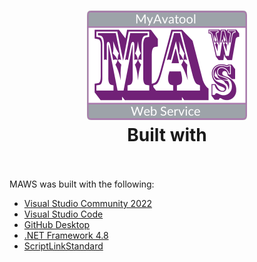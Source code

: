 <!-- 220328.094653 -->

<h1 align="center">

  <img src="../resource/image/logo/MAWS-logo-512x350.png" alt="MyAvatool Web Service logo" width="256">
  <br>
  Built with
  <br>
  <br>

</h1>

MAWS was built with the following:

* [Visual Studio Community 2022](https://visualstudio.microsoft.com/vs/)
* [Visual Studio Code](https://code.visualstudio.com/?wt.mc_id=DX_841432)
* [GitHub Desktop](https://desktop.github.com/)
* [.NET Framework 4.8](https://dotnet.microsoft.com/download/dotnet-framework)
* [ScriptLinkStandard](https://rcskids.github.io/ScriptLinkStandard/api/scriptlinkstandard.objects/optionobject2015.html)